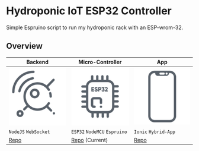 # Hydroponic IoT ESP32 Controller
Simple Espruino script to run my hydroponic rack with an ESP-wrom-32.

## Overview
| Backend  | Micro-Controller | App | 
| ------------- | ------------- | ------------- |
| ![Backend](https://github.com/geckse/readme-res/raw/master/icons/backend.png "Backend") | ![Micro-Controller](https://github.com/geckse/readme-res/raw/master/icons/esp32.png "Micro-controller") | ![App](https://github.com/geckse/readme-res/raw/master/icons/smartphone.png "App") 
| `NodeJS` `WebSocket` | `ESP32` `NodeMCU` `Espruino` | `Ionic` `Hybrid-App` | 
[Repo](https://github.com/geckse/hydroponic-iot-backend) | [Repo](https://github.com/geckse/hydroponic-iot-esp-32-controller) (Current) | [Repo](https://github.com/geckse/hydroponic-iot-app) | 

